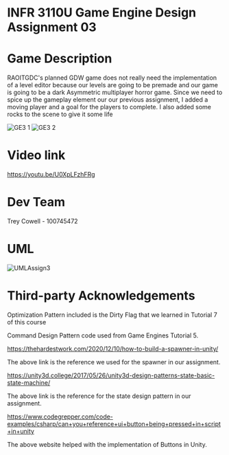 # INFR 3110U Game Engine Design Assignment 03

# Game Description
RAOITGDC's planned GDW game does not really need the implementation of a level editor because our levels are going to be premade
and our game is going to be a dark Asymmetric multiplayer horror game.
Since we need to spice up the gameplay element our our previous assignment, I added a moving player and a goal for the players to complete.
I also added some rocks to the scene to give it some life

![GE3 1](https://user-images.githubusercontent.com/56273694/140442093-152b07e1-d656-4b3f-9073-f0dbe56d72e0.png)
![GE3 2](https://user-images.githubusercontent.com/56273694/140442269-afd46026-083e-4dc4-9285-3aacac806f89.png)

# Video link
https://youtu.be/U0XpLFzhFRg

# Dev Team
Trey Cowell - 100745472

# UML
![UMLAssign3](https://user-images.githubusercontent.com/56273694/140446311-48c0af9a-8925-48df-9e95-d4ff74a248c1.png)

# Third-party Acknowledgements

Optimization Pattern included is the Dirty Flag that we learned in Tutorial 7 of this course

Command Design Pattern code used from Game Engines Tutorial 5.

https://thehardestwork.com/2020/12/10/how-to-build-a-spawner-in-unity/

The above link is the reference we used for the spawner in our assignment.

https://unity3d.college/2017/05/26/unity3d-design-patterns-state-basic-state-machine/

The above link is the reference for the state design pattern in our assignment.

https://www.codegrepper.com/code-examples/csharp/can+you+reference+ui+button+being+pressed+in+script+in+unity

The above website helped with the implementation of Buttons in Unity.


